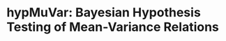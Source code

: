 
hypMuVar: Bayesian Hypothesis Testing of Mean-Variance Relations
================================================================
